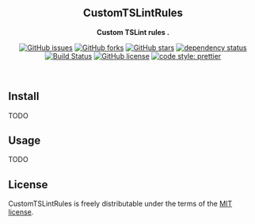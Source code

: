 <div align="center">

## CustomTSLintRules

**Custom TSLint rules .**

[![GitHub issues](https://img.shields.io/github/issues/thundernet8/CustomTSLintRules.svg)](https://github.com/thundernet8/CustomTSLintRules/issues)
[![GitHub forks](https://img.shields.io/github/forks/thundernet8/CustomTSLintRules.svg)](https://github.com/thundernet8/CustomTSLintRules/network)
[![GitHub stars](https://img.shields.io/github/stars/thundernet8/CustomTSLintRules.svg)](https://github.com/thundernet8/CustomTSLintRules/stargazers)
[![dependency status](https://img.shields.io/david/thundernet8/CustomTSLintRules.svg?maxAge=3600&style=flat)](https://david-dm.org/thundernet8/CustomTSLintRules)
[![Build Status](https://travis-ci.org/thundernet8/CustomTSLintRules.svg?branch=master)](https://travis-ci.org/thundernet8/CustomTSLintRules)
[![GitHub license](https://img.shields.io/github/license/thundernet8/CustomTSLintRules.svg)](https://github.com/thundernet8/CustomTSLintRules/blob/master/LICENSE)
[![code style: prettier](https://img.shields.io/badge/code_style-prettier-ff69b4.svg?style=flat-square)](https://github.com/prettier/prettier)

</div>

<br>

## Install

TODO

## Usage

TODO

## License

CustomTSLintRules is freely distributable under the terms of the
[MIT license](https://github.com/thundernet8/CustomTSLintRules/blob/master/LICENSE).
